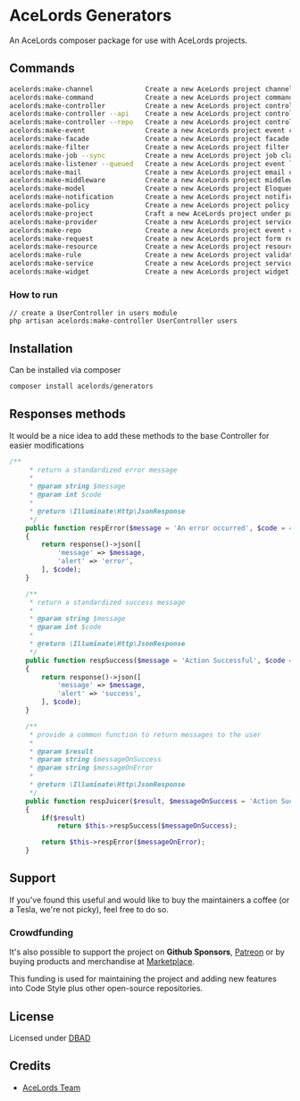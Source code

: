 # AceLords Generators

An AceLords composer package for use with AceLords projects.

## Commands
```bash
acelords:make-channel             Create a new AceLords project channel class
acelords:make-command             Create a new AceLords project command
acelords:make-controller          Create a new AceLords project controller class
acelords:make-controller --api    Create a new AceLords project controller class containing only the api methods
acelords:make-controller --repo   Create a new AceLords project controller class based on a model repository
acelords:make-event               Create a new AceLords project event class
acelords:make-facade              Create a new AceLords project facade class
acelords:make-filter              Create a new AceLords project filter class
acelords:make-job --sync          Create a new AceLords project job class
acelords:make-listener --queued   Create a new AceLords project event listener class
acelords:make-mail                Create a new AceLords project email class
acelords:make-middleware          Create a new AceLords project middleware class
acelords:make-model               Create a new AceLords project Eloquent model class
acelords:make-notification        Create a new AceLords project notification class
acelords:make-policy              Create a new AceLords project policy class
acelords:make-project             Craft a new AceLords project under packages
acelords:make-provider            Create a new AceLords project service provider class
acelords:make-repo                Create a new AceLords project event class
acelords:make-request             Create a new AceLords project form request class
acelords:make-resource            Create a new AceLords project resource
acelords:make-rule                Create a new AceLords project validation rule
acelords:make-service             Create a new AceLords project service class for a facade class
acelords:make-widget              Create a new AceLords project widget class

```

### How to run
```
// create a UserController in users module
php artisan acelords:make-controller UserController users
```

## Installation
Can be installed via composer
```bash
composer install acelords/generators
```

## Responses methods
It would be a nice idea to add these methods to the base Controller for easier modifications
```php
/**
     * return a standardized error message
     *
     * @param string $message
     * @param int $code
     *
     * @return \Illuminate\Http\JsonResponse
     */
    public function respError($message = 'An error occurred', $code = 422)
    {
        return response()->json([
            'message' => $message,
            'alert' => 'error',
        ], $code);
    }

    /**
     * return a standardized success message
     *
     * @param string $message
     * @param int $code
     *
     * @return \Illuminate\Http\JsonResponse
     */
    public function respSuccess($message = 'Action Successful', $code = 200)
    {
        return response()->json([
            'message' => $message,
            'alert' => 'success',
        ], $code);
    }

    /**
     * provide a common function to return messages to the user
     *
     * @param $result
     * @param string $messageOnSuccess
     * @param string $messageOnError
     *
     * @return \Illuminate\Http\JsonResponse
     */
    public function respJuicer($result, $messageOnSuccess = 'Action Successful', $messageOnError = 'An error occurred')
    {
        if($result)
            return $this->respSuccess($messageOnSuccess);

        return $this->respError($messageOnError);
    }
```

## Support
If you've found this useful and would like to buy the maintainers a coffee (or a Tesla, we're not picky), feel free to do so.


### Crowdfunding
It's also possible to support the project on **Github Sponsors**, [Patreon](https://www.patreon.com/acelords) or by buying products and merchandise at [Marketplace](https://store.acelords.space).

This funding is used for maintaining the project and adding new features into Code Style plus other open-source repositories.

## License 
Licensed under [DBAD](https://dbad-license.org/)

## Credits
- [AceLords Team](https://acelords.space)
